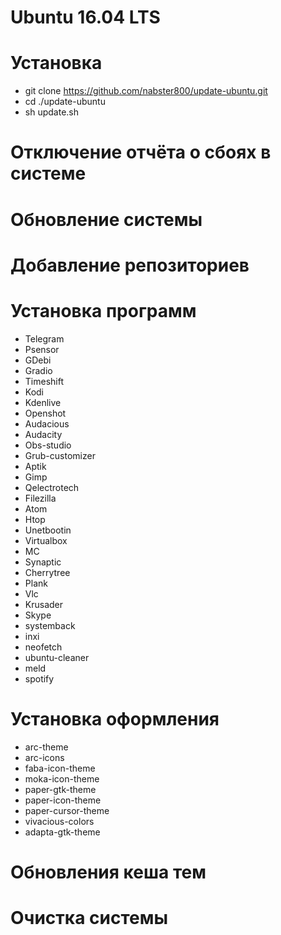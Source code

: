 # Ubuntu 16.04 LTS

# Установка
* git clone https://github.com/nabster800/update-ubuntu.git
* cd ./update-ubuntu
* sh update.sh

# Отключение отчёта о сбоях в системе

# Обновление системы

# Добавление репозиториев

# Установка программ
* Telegram
* Psensor
* GDebi
* Gradio
* Timeshift
* Kodi
* Kdenlive
* Openshot
* Audacious
* Audacity
* Obs-studio
* Grub-customizer
* Aptik
* Gimp
* Qelectrotech
* Filezilla
* Atom
* Htop
* Unetbootin
* Virtualbox
* MC
* Synaptic
* Cherrytree
* Plank
* Vlc
* Krusader
* Skype
* systemback
* inxi
* neofetch
* ubuntu-cleaner
* meld
* spotify

# Установка оформления
* arc-theme
* arc-icons
* faba-icon-theme
* moka-icon-theme
* paper-gtk-theme
* paper-icon-theme
* paper-cursor-theme
* vivacious-colors
* adapta-gtk-theme

# Обновления кеша тем

# Очистка системы

